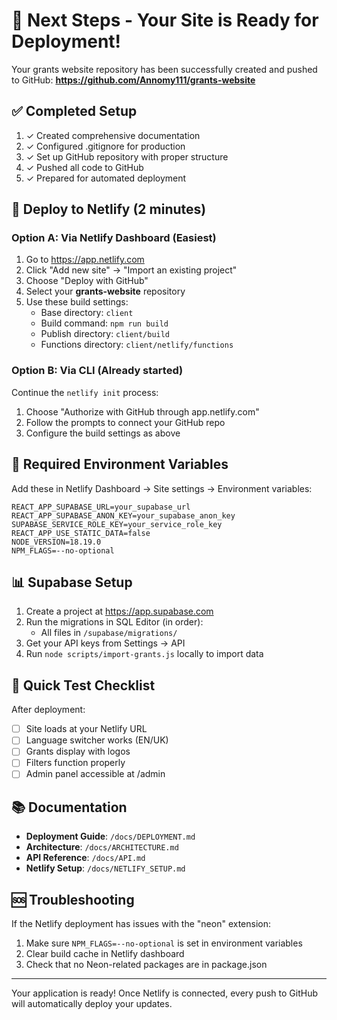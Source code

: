 # 🎉 Next Steps - Your Site is Ready for Deployment!

Your grants website repository has been successfully created and pushed to GitHub:
**https://github.com/Annomy111/grants-website**

## ✅ Completed Setup

1. ✓ Created comprehensive documentation
2. ✓ Configured .gitignore for production
3. ✓ Set up GitHub repository with proper structure
4. ✓ Pushed all code to GitHub
5. ✓ Prepared for automated deployment

## 🚀 Deploy to Netlify (2 minutes)

### Option A: Via Netlify Dashboard (Easiest)

1. Go to https://app.netlify.com
2. Click "Add new site" → "Import an existing project"
3. Choose "Deploy with GitHub"
4. Select your **grants-website** repository
5. Use these build settings:
   - Base directory: `client`
   - Build command: `npm run build`
   - Publish directory: `client/build`
   - Functions directory: `client/netlify/functions`

### Option B: Via CLI (Already started)

Continue the `netlify init` process:
1. Choose "Authorize with GitHub through app.netlify.com"
2. Follow the prompts to connect your GitHub repo
3. Configure the build settings as above

## 🔐 Required Environment Variables

Add these in Netlify Dashboard → Site settings → Environment variables:

```
REACT_APP_SUPABASE_URL=your_supabase_url
REACT_APP_SUPABASE_ANON_KEY=your_supabase_anon_key
SUPABASE_SERVICE_ROLE_KEY=your_service_role_key
REACT_APP_USE_STATIC_DATA=false
NODE_VERSION=18.19.0
NPM_FLAGS=--no-optional
```

## 📊 Supabase Setup

1. Create a project at https://app.supabase.com
2. Run the migrations in SQL Editor (in order):
   - All files in `/supabase/migrations/`
3. Get your API keys from Settings → API
4. Run `node scripts/import-grants.js` locally to import data

## 🎯 Quick Test Checklist

After deployment:
- [ ] Site loads at your Netlify URL
- [ ] Language switcher works (EN/UK)
- [ ] Grants display with logos
- [ ] Filters function properly
- [ ] Admin panel accessible at /admin

## 📚 Documentation

- **Deployment Guide**: `/docs/DEPLOYMENT.md`
- **Architecture**: `/docs/ARCHITECTURE.md`
- **API Reference**: `/docs/API.md`
- **Netlify Setup**: `/docs/NETLIFY_SETUP.md`

## 🆘 Troubleshooting

If the Netlify deployment has issues with the "neon" extension:
1. Make sure `NPM_FLAGS=--no-optional` is set in environment variables
2. Clear build cache in Netlify dashboard
3. Check that no Neon-related packages are in package.json

---

Your application is ready! Once Netlify is connected, every push to GitHub will automatically deploy your updates.